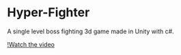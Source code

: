 # Hyper-Fighter
A single level boss fighting 3d game made in Unity with c#.




[!Watch the video](https://i.gyazo.com/3a586e770dc8ba4d41e61bad32d6696c.mp4)
